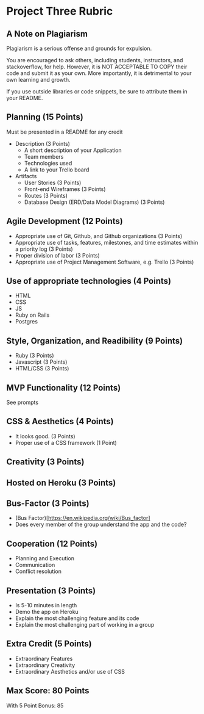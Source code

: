 # Project Three Rubric

## A Note on Plagiarism
Plagiarism is a serious offense and grounds for expulsion.

You are encouraged to ask others, including students, instructors, and stackoverflow, for help. However, it is NOT ACCEPTABLE TO COPY their code and submit it as your own. More importantly, it is detrimental to your own learning and growth.

If you use outside libraries or code snippets, be sure to attribute them in your README.

## Planning (15 Points)
Must be presented in a README for any credit

- Description (3 Points)
    - A short description of your Application
    - Team members
    - Technologies used
    - A link to your Trello board
- Artifacts
    - User Stories (3 Points)
    - Front-end Wireframes (3 Points)
    - Routes (3 Points)
    - Database Design (ERD/Data Model Diagrams) (3 Points)


## Agile Development (12 Points)

- Appropriate use of Git, Github, and Github organizations (3 Points)
- Appropriate use of tasks, features, milestones, and time estimates within a priority log (3 Points)
- Proper division of labor (3 Points)
- Appropriate use of Project Management Software, e.g. Trello (3 Points)

## Use of appropriate technologies (4 Points)

- HTML
- CSS
- JS
- Ruby on Rails
- Postgres

## Style, Organization, and Readibility (9 Points)

- Ruby (3 Points)
- Javascript (3 Points)
- HTML/CSS (3 Points)

## MVP Functionality (12 Points)
See prompts

## CSS & Aesthetics (4 Points)

- It looks good. (3 Points)
- Proper use of a CSS framework (1 Point)

## Creativity (3 Points)

## Hosted on Heroku (3 Points)

## Bus-Factor (3 Points)

- (Bus Factor)[https://en.wikipedia.org/wiki/Bus_factor]
- Does every member of the group understand the app and the code?

## Cooperation (12 Points)

- Planning and Execution
- Communication
- Conflict resolution

## Presentation (3 Points)

- Is 5-10 minutes in length
- Demo the app on Heroku
- Explain the most challenging feature and its code
- Explain the most challenging part of working in a group

## Extra Credit (5 Points)
- Extraordinary Features
- Extraordinary Creativity
- Extraordinary Aesthetics and/or use of CSS

## Max Score: 80 Points
With 5 Point Bonus: 85
